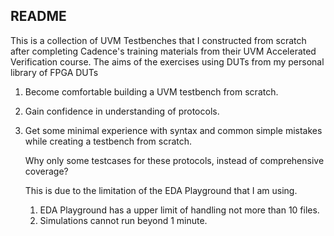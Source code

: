 ## README

This is a collection of UVM Testbenches that I constructed from scratch after completing Cadence's training materials from their UVM Accelerated Verification course.
The aims of the exercises using DUTs from my personal library of FPGA DUTs
1. Become comfortable building a UVM testbench from scratch.
2. Gain confidence in understanding of protocols.
3. Get some minimal experience with syntax and common simple mistakes while creating a testbench from scratch.

   Why only some testcases for these protocols, instead of comprehensive coverage?

   This is due to the limitation of the EDA Playground that I am using.
   1. EDA Playground has a upper limit of handling not more than 10 files.
   2. Simulations cannot run beyond 1 minute.

